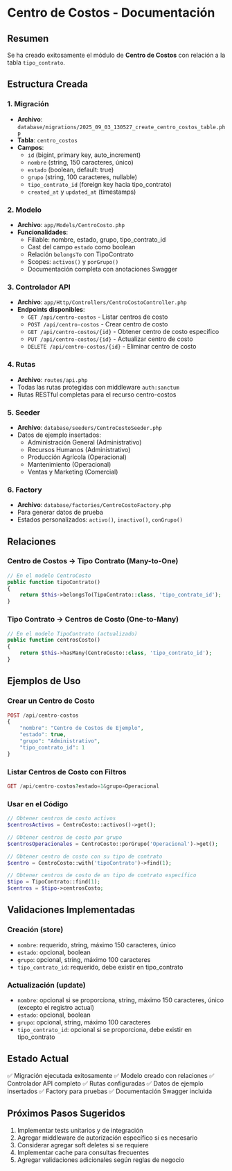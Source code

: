 # Centro de Costos - Documentación

## Resumen
Se ha creado exitosamente el módulo de **Centro de Costos** con relación a la tabla `tipo_contrato`.

## Estructura Creada

### 1. Migración
- **Archivo**: `database/migrations/2025_09_03_130527_create_centro_costos_table.php`
- **Tabla**: `centro_costos`
- **Campos**:
  - `id` (bigint, primary key, auto_increment)
  - `nombre` (string, 150 caracteres, único)
  - `estado` (boolean, default: true)
  - `grupo` (string, 100 caracteres, nullable)
  - `tipo_contrato_id` (foreign key hacia tipo_contrato)
  - `created_at` y `updated_at` (timestamps)

### 2. Modelo
- **Archivo**: `app/Models/CentroCosto.php`
- **Funcionalidades**:
  - Fillable: nombre, estado, grupo, tipo_contrato_id
  - Cast del campo `estado` como boolean
  - Relación `belongsTo` con TipoContrato
  - Scopes: `activos()` y `porGrupo()`
  - Documentación completa con anotaciones Swagger

### 3. Controlador API
- **Archivo**: `app/Http/Controllers/CentroCostoController.php`
- **Endpoints disponibles**:
  - `GET /api/centro-costos` - Listar centros de costo
  - `POST /api/centro-costos` - Crear centro de costo
  - `GET /api/centro-costos/{id}` - Obtener centro de costo específico
  - `PUT /api/centro-costos/{id}` - Actualizar centro de costo
  - `DELETE /api/centro-costos/{id}` - Eliminar centro de costo

### 4. Rutas
- **Archivo**: `routes/api.php`
- Todas las rutas protegidas con middleware `auth:sanctum`
- Rutas RESTful completas para el recurso centro-costos

### 5. Seeder
- **Archivo**: `database/seeders/CentroCostoSeeder.php`
- Datos de ejemplo insertados:
  - Administración General (Administrativo)
  - Recursos Humanos (Administrativo)
  - Producción Agrícola (Operacional)
  - Mantenimiento (Operacional)
  - Ventas y Marketing (Comercial)

### 6. Factory
- **Archivo**: `database/factories/CentroCostoFactory.php`
- Para generar datos de prueba
- Estados personalizados: `activo()`, `inactivo()`, `conGrupo()`

## Relaciones

### Centro de Costos → Tipo Contrato (Many-to-One)
```php
// En el modelo CentroCosto
public function tipoContrato()
{
    return $this->belongsTo(TipoContrato::class, 'tipo_contrato_id');
}
```

### Tipo Contrato → Centros de Costo (One-to-Many)
```php
// En el modelo TipoContrato (actualizado)
public function centrosCosto()
{
    return $this->hasMany(CentroCosto::class, 'tipo_contrato_id');
}
```

## Ejemplos de Uso

### Crear un Centro de Costo
```php
POST /api/centro-costos
{
    "nombre": "Centro de Costos de Ejemplo",
    "estado": true,
    "grupo": "Administrativo",
    "tipo_contrato_id": 1
}
```

### Listar Centros de Costo con Filtros
```php
GET /api/centro-costos?estado=1&grupo=Operacional
```

### Usar en el Código
```php
// Obtener centros de costo activos
$centrosActivos = CentroCosto::activos()->get();

// Obtener centros de costo por grupo
$centrosOperacionales = CentroCosto::porGrupo('Operacional')->get();

// Obtener centro de costo con su tipo de contrato
$centro = CentroCosto::with('tipoContrato')->find(1);

// Obtener centros de costo de un tipo de contrato específico
$tipo = TipoContrato::find(1);
$centros = $tipo->centrosCosto;
```

## Validaciones Implementadas

### Creación (store)
- `nombre`: requerido, string, máximo 150 caracteres, único
- `estado`: opcional, boolean
- `grupo`: opcional, string, máximo 100 caracteres
- `tipo_contrato_id`: requerido, debe existir en tipo_contrato

### Actualización (update)
- `nombre`: opcional si se proporciona, string, máximo 150 caracteres, único (excepto el registro actual)
- `estado`: opcional, boolean
- `grupo`: opcional, string, máximo 100 caracteres
- `tipo_contrato_id`: opcional si se proporciona, debe existir en tipo_contrato

## Estado Actual
✅ Migración ejecutada exitosamente
✅ Modelo creado con relaciones
✅ Controlador API completo
✅ Rutas configuradas
✅ Datos de ejemplo insertados
✅ Factory para pruebas
✅ Documentación Swagger incluida

## Próximos Pasos Sugeridos
1. Implementar tests unitarios y de integración
2. Agregar middleware de autorización específico si es necesario
3. Considerar agregar soft deletes si se requiere
4. Implementar cache para consultas frecuentes
5. Agregar validaciones adicionales según reglas de negocio
